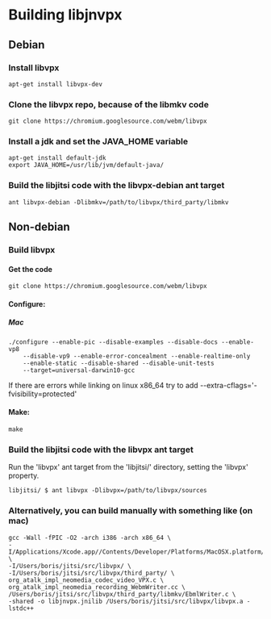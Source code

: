# Building libjnvpx

## Debian

### Install libvpx
```
apt-get install libvpx-dev
```

### Clone the libvpx repo, because of the libmkv code
```
git clone https://chromium.googlesource.com/webm/libvpx
```

### Install a jdk and set the JAVA_HOME variable
```
apt-get install default-jdk
export JAVA_HOME=/usr/lib/jvm/default-java/
```

### Build the libjitsi code with the libvpx-debian ant target
```
ant libvpx-debian -Dlibmkv=/path/to/libvpx/third_party/libmkv
```


## Non-debian

### Build libvpx

#### Get the code
```
git clone https://chromium.googlesource.com/webm/libvpx
```

#### Configure:

##### Mac
```
./configure --enable-pic --disable-examples --disable-docs --enable-vp8
    --disable-vp9 --enable-error-concealment --enable-realtime-only
    --enable-static --disable-shared --disable-unit-tests
    --target=universal-darwin10-gcc
```

If there are errors while linking on linux x86_64 try to add --extra-cflags='-fvisibility=protected'

#### Make:
```
make
```

### Build the libjitsi code with the libvpx ant target
Run the 'libvpx' ant target from the 'libjitsi/' directory, setting the 'libvpx'
property. 

```
libjitsi/ $ ant libvpx -Dlibvpx=/path/to/libvpx/sources
```

### Alternatively, you can build manually with something like (on mac)
```
gcc -Wall -fPIC -O2 -arch i386 -arch x86_64 \
-I/Applications/Xcode.app//Contents/Developer/Platforms/MacOSX.platform/Developer/SDKs/MacOSX10.9.sdk/System/Library/Frameworks/JavaVM.framework/Versions/A/Headers/ \
-I/Users/boris/jitsi/src/libvpx/ \
-I/Users/boris/jitsi/src/libvpx/third_party/ \
org_atalk_impl_neomedia_codec_video_VPX.c \
org_atalk_impl_neomedia_recording_WebmWriter.cc \ 
/Users/boris/jitsi/src/libvpx/third_party/libmkv/EbmlWriter.c \
-shared -o libjnvpx.jnilib /Users/boris/jitsi/src/libvpx/libvpx.a -lstdc++
```
